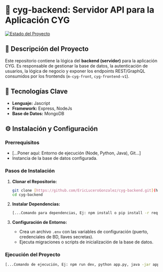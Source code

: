 # 🌟 cyg-backend: Servidor API para la Aplicación CYG

[![Estado del Proyecto](https://img.shields.io/badge/Estado-Archivado-yellow)](https://github.com/EricLuceroGonzalez/cyg-backend)


## 📝 Descripción del Proyecto

Este repositorio contiene la lógica del **backend (servidor)** para la aplicación CYG. Es responsable de gestionar la base de datos, la autenticación de usuarios, la lógica de negocio y exponer los endpoints REST/GraphQL consumidos por los frontends (`m-cyg-front`, `cyg-frontend-v1`).

## 🚀 Tecnologías Clave

* **Lenguaje:** Jascript
* **Framework:** Express, NodeJs
* **Base de Datos:** MongoDB

## ⚙️ Instalación y Configuración

### Prerrequisitos

* [...Poner aquí: Entorno de ejecución (Node, Python, Java), Git...]
* Instancia de la base de datos configurada.

### Pasos de Instalación

1.  **Clonar el Repositorio:**
    ```bash
    git clone [https://github.com/EricLuceroGonzalez/cyg-backend.git](https://github.com/EricLuceroGonzalez/cyg-backend.git)
    cd cyg-backend
    ```

2.  **Instalar Dependencias:**
    ```bash
    [...Comando para dependencias, Ej: npm install o pip install -r requirements.txt...]
    ```

3.  **Configuración de Entorno:**
    * Crea un archivo `.env` con las variables de configuración (puerto, credenciales de BD, llaves secretas).
    * Ejecuta migraciones o scripts de inicialización de la base de datos.

### Ejecución del Proyecto

```bash
[...Comando de ejecución, Ej: npm run dev, python app.py, java -jar app.jar...]
